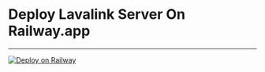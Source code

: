 # Deploy Lavalink Server On Railway.app

___

[![Deploy on Railway](https://railway.app/button.svg)](https://railway.app/new/template/7zGhsO?referralCode=nischay)